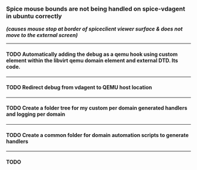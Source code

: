 ### Spice mouse bounds are not being handled on spice-vdagent in ubuntu correctly 
*****(causes mouse stop at border of spiceclient viewer surface & does not move to the external screen)*****

---

#### TODO Automatically adding the debug as a qemu hook using custom element within the libvirt qemu domain element and external DTD. Its code.
---

#### TODO Redirect debug from vdagent to QEMU host location
---
#### TODO Create a folder tree for my custom per domain generated handlers and logging per domain
---
#### TODO Create a common folder for domain automation scripts to generate handlers
---
#### TODO 
